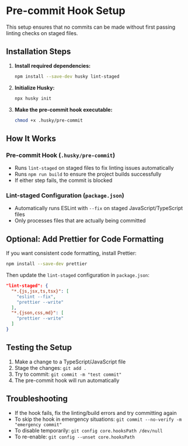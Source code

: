 # Pre-commit Hook Setup

This setup ensures that no commits can be made without first passing linting checks on staged files.

## Installation Steps

1. **Install required dependencies:**
   ```bash
   npm install --save-dev husky lint-staged
   ```

2. **Initialize Husky:**
   ```bash
   npx husky init
   ```

3. **Make the pre-commit hook executable:**
   ```bash
   chmod +x .husky/pre-commit
   ```

## How It Works

### Pre-commit Hook (`.husky/pre-commit`)
- Runs `lint-staged` on staged files to fix linting issues automatically
- Runs `npm run build` to ensure the project builds successfully
- If either step fails, the commit is blocked

### Lint-staged Configuration (`package.json`)
- Automatically runs ESLint with `--fix` on staged JavaScript/TypeScript files
- Only processes files that are actually being committed

## Optional: Add Prettier for Code Formatting

If you want consistent code formatting, install Prettier:

```bash
npm install --save-dev prettier
```

Then update the `lint-staged` configuration in `package.json`:

```json
"lint-staged": {
  "*.{js,jsx,ts,tsx}": [
    "eslint --fix",
    "prettier --write"
  ],
  "*.{json,css,md}": [
    "prettier --write"
  ]
}
```

## Testing the Setup

1. Make a change to a TypeScript/JavaScript file
2. Stage the changes: `git add .`
3. Try to commit: `git commit -m "test commit"`
4. The pre-commit hook will run automatically

## Troubleshooting

- If the hook fails, fix the linting/build errors and try committing again
- To skip the hook in emergency situations: `git commit --no-verify -m "emergency commit"`
- To disable temporarily: `git config core.hooksPath /dev/null`
- To re-enable: `git config --unset core.hooksPath` 